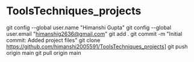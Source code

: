 # ToolsTechniques_projects
git config --global user.name "Himanshi Gupta"
git config --global user.email "himanshig2636@gmail.com"
git add .
git commit -m "Initial commit: Added project files"
git clone <https://github.com/himanshi2005591/ToolsTechniques_projects]>
git push origin main
git pull origin main


